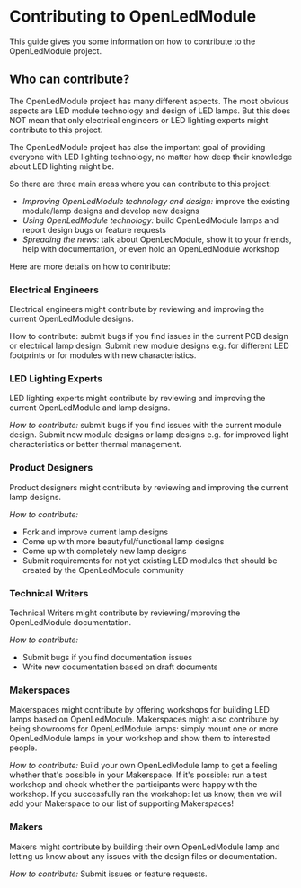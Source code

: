 # Contributing to OpenLedModule

This guide gives you some information on how to contribute to the OpenLedModule project.

## Who can contribute?

The OpenLedModule project has many different aspects. 
The most obvious aspects are LED module technology and design of LED lamps. 
But this does NOT mean that only electrical engineers or LED lighting experts might contribute to this project.

The OpenLedModule project has also the important goal of providing everyone with LED lighting technology,
no matter how deep their knowledge about LED lighting might be.

So there are three main areas where you can contribute to this project:
- *Improving OpenLedModule technology and design:* improve the existing module/lamp designs and develop new designs
- *Using OpenLedModule technology:* build OpenLedModule lamps and report design bugs or feature requests
- *Spreading the news:* talk about OpenLedModule, show it to your friends, help with documentation, or even hold an OpenLedModule workshop 

Here are more details on how to contribute:

### Electrical Engineers

Electrical engineers might contribute by reviewing and improving the current OpenLedModule designs. 


How to contribute: submit bugs if you find issues in the current PCB design or electrical lamp design.
Submit new module designs e.g. for different LED footprints or for modules with new characteristics.

### LED Lighting Experts

LED lighting experts might contribute by reviewing and improving the current OpenLedModule and lamp designs.

*How to contribute:* submit bugs if you find issues with the current module design.
Submit new module designs or lamp designs e.g. for improved light characteristics 
or better thermal management.
 
### Product Designers

Product designers might contribute by reviewing and improving the current lamp designs.

*How to contribute:* 
- Fork and improve current lamp designs
- Come up with more beautyful/functional lamp designs
- Come up with completely new lamp designs
- Submit requirements for not yet existing LED modules that should be created by the OpenLedModule community


### Technical Writers

Technical Writers might contribute by reviewing/improving the OpenLedModule documentation.

*How to contribute:* 
- Submit bugs if you find documentation issues
- Write new documentation based on draft documents

### Makerspaces

Makerspaces might contribute by offering workshops for building LED lamps based on OpenLedModule.
Makerspaces might also contribute by being showrooms for OpenLedModule lamps: simply mount one or 
more OpenLedModule lamps in your workshop and show them to interested people.

*How to contribute:* Build your own OpenLedModule lamp to get a feeling whether that's possible in your Makerspace. 
If it's possible: run a test workshop and check whether the participants were happy with the workshop. 
If you successfully ran the workshop: let us know, then we will add your Makerspace to our list of supporting Makerspaces!


### Makers

Makers might contribute by building their own OpenLedModule lamp and letting us know about any issues
with the design files or documentation.

*How to contribute:* Submit issues or feature requests.

